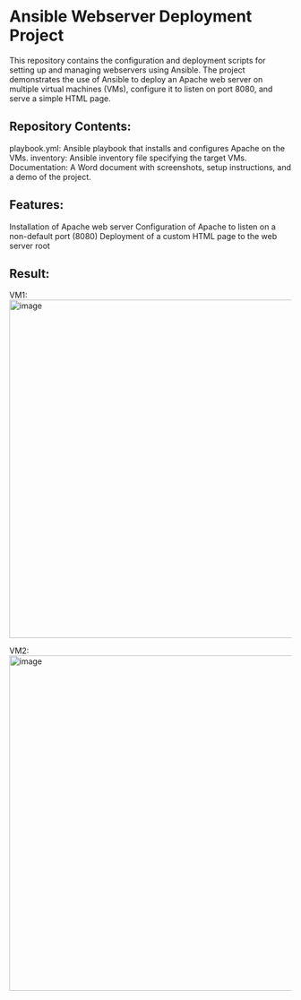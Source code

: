 # Ansible Webserver Deployment Project

This repository contains the configuration and deployment scripts for setting up and managing webservers using Ansible. The project demonstrates the use of Ansible to deploy an Apache web server on multiple virtual machines (VMs), configure it to listen on port 8080, and serve a simple HTML page.

## Repository Contents:
playbook.yml: Ansible playbook that installs and configures Apache on the VMs.
inventory: Ansible inventory file specifying the target VMs.
Documentation: A Word document with screenshots, setup instructions, and a demo of the project.

## Features:
Installation of Apache web server
Configuration of Apache to listen on a non-default port (8080)
Deployment of a custom HTML page to the web server root


## Result:
VM1: 
<img width="604" alt="image" src="https://github.com/user-attachments/assets/421a857e-fd1b-427e-aeb0-5afa9d7cb4a6">  


VM2:
<img width="599" alt="image" src="https://github.com/user-attachments/assets/c6177f2a-db3d-4e22-94b1-d9cc5a4c3eec">

